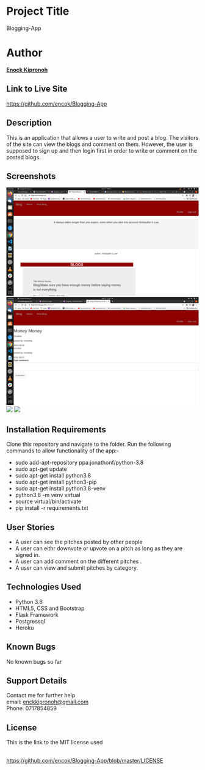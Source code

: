 # Project Title
Blogging-App


# Author
  **[Enock Kipronoh](https://github.com/encok)**


## Link to Live Site 
https://github.com/encok/Blogging-App


## Description
  This is an application that allows a user to write and post a blog. The visitors of the site can view the blogs and comment on them. However, the user is supposed to sign up and then login first in order to write or comment on  the posted blogs.
  


## Screenshots
<img src="app/static/images/1.png">
<img src="app/static/images/2.png">
<img src="app/static/images/3.png">
<img src="app/static/images/4.png">

## Installation Requirements
  Clone this repository and navigate to the folder.
  Run the following commands to allow functionality of the app:-
  * sudo add-apt-repository ppa:jonathonf/python-3.8
  * sudo apt-get update
  * sudo apt-get install python3.8
  * sudo apt-get install python3-pip
  * sudo apt-get install python3.8-venv
  * python3.8 -m venv virtual
  * source virtual/bin/activate
  * pip install -r requirements.txt

## User Stories
  * A user can see the pitches posted by other people
  * A user can eithr downvote or upvote on a pitch as long as they are signed in.
  * A user can add comment on the different pitches .
  * A user can view and submit pitches by category.

## Technologies Used
  * Python 3.8
  * HTML5, CSS and Bootstrap
  * Flask Framework
  * Postgressql
  * Heroku

## Known Bugs
No known bugs so far

## Support Details
Contact me for further help<br/> 
email: enckkipronoh@gmail.com<br/>
Phone: 0717854859
## License
This is the link to the MIT license used<br/><br/>


https://github.com/encok/Blogging-App/blob/master/LICENSE